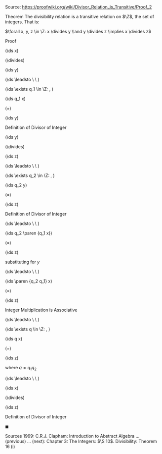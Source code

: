 # 

Source: https://proofwiki.org/wiki/Divisor_Relation_is_Transitive/Proof_2

Theorem
The divisibility relation is a transitive relation on $\Z$, the set of integers.
That is:

$\forall x, y, z \in \Z: x \divides y \land y \divides z \implies x \divides z$


Proof













\(\ds x\)

\(\divides\)







\(\ds y\)














\(\ds \leadsto \ \ \)

\(\ds \exists q_1 \in \Z: \, \)



\(\ds q_1 x\)

\(=\)







\(\ds y\)





Definition of Divisor of Integer














\(\ds y\)

\(\divides\)







\(\ds z\)














\(\ds \leadsto \ \ \)

\(\ds \exists q_2 \in \Z: \, \)



\(\ds q_2 y\)

\(=\)







\(\ds z\)





Definition of Divisor of Integer








\(\ds \leadsto \ \ \)





\(\ds q_2 \paren {q_1 x}\)

\(=\)







\(\ds z\)





substituting for $y$








\(\ds \leadsto \ \ \)





\(\ds \paren {q_2 q_1} x\)

\(=\)







\(\ds z\)





Integer Multiplication is Associative








\(\ds \leadsto \ \ \)

\(\ds \exists q \in \Z: \, \)



\(\ds q x\)

\(=\)







\(\ds z\)





where $q = q_1 q_2$








\(\ds \leadsto \ \ \)





\(\ds x\)

\(\divides\)







\(\ds z\)





Definition of Divisor of Integer



$\blacksquare$


Sources
1969: C.R.J. Clapham: Introduction to Abstract Algebra ... (previous) ... (next): Chapter $3$: The Integers: $\S 10$. Divisibility: Theorem $16 \ \text{(i)}$




